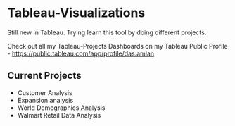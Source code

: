 # Tableau-Visualizations
Still new in Tableau. Trying learn this tool by doing different projects.

Check out all my Tableau-Projects Dashboards on my Tableau Public Profile -
https://public.tableau.com/app/profile/das.amlan

## Current Projects 
* Customer Analysis
* Expansion analysis
* World Demographics Analysis
* Walmart Retail Data Analysis
